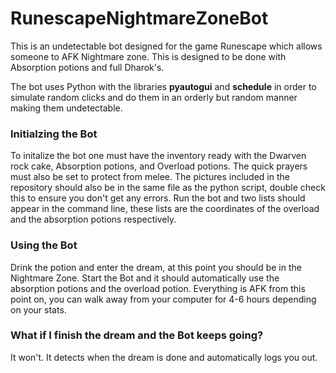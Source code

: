 # RunescapeNightmareZoneBot

This is an undetectable bot designed for the game Runescape which allows someone to AFK Nightmare zone. This is designed to be done with Absorption potions and full Dharok's.

The bot uses Python with the libraries **pyautogui** and **schedule** in order to simulate random clicks and do them in an orderly but random manner making them undetectable.

### Initialzing the Bot

To initalize the bot one must have the inventory ready with the Dwarven rock cake, Absorption potions, and Overload potions. The quick prayers must also be set to protect from melee. The pictures included in the repository should also be in the same file as the python script, double check this to ensure you don't get any errors. Run the bot and two lists should appear in the command line, these lists are the coordinates of the overload and the absorption potions respectively.

### Using the Bot

Drink the potion and enter the dream, at this point you should be in the Nightmare Zone. Start the Bot and it should automatically use the absorption potions and the overload potion. Everything is AFK from this point on, you can walk away from your computer for 4-6 hours depending on your stats.

### What if I finish the dream and the Bot keeps going?

It won't. It detects when the dream is done and automatically logs you out. 
